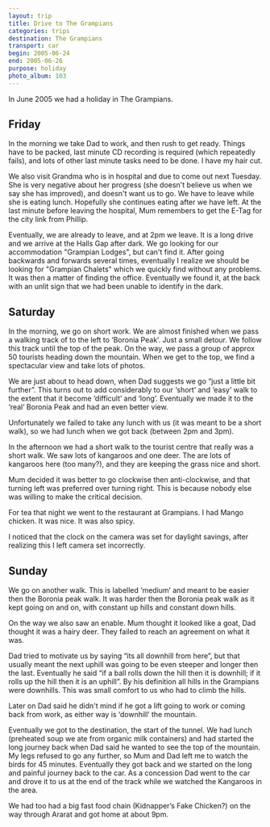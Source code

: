 ```yaml
---
layout: trip
title: Drive to The Grampians
categories: trips
destination: The Grampians
transport: car
begin: 2005-06-24
end: 2005-06-26
purpose: holiday
photo_album: 103
---
```


In June 2005 we had a holiday in The Grampians.

## Friday

In the morning we take Dad to work, and then rush to get ready. Things have to
be packed, last minute CD recording is required (which repeatedly fails), and
lots of other last minute tasks need to be done. I have my hair cut.

We also visit Grandma who is in hospital and due to come out next Tuesday. She
is very negative about her progress (she doesn't believe us when we say she has
improved), and doesn't want us to go.  We have to leave while she is eating
lunch. Hopefully she continues eating after we have left. At the last minute
before leaving the hospital, Mum remembers to get   the E-Tag for the city link
from Phillip.

Eventually, we are already to leave, and at 2pm we leave. It is a long drive
and we arrive at the Halls Gap after dark. We go looking for our accommodation
"Grampian Lodges", but can't find it.  After going backwards and forwards
several times, eventually I realize we should be looking for "Grampian Chalets"
which we quickly find without any problems. It was then a matter of finding the
office.  Eventually we found it, at the back with an unlit sign that we had
been unable to identify in the dark.

## Saturday

In the morning, we go on short work. We are almost finished when we pass a
walking track of to the left to ‘Boronia Peak’. Just a small detour. We follow
this track until the top of the peak. On the way, we pass a group of approx 50
tourists heading down the mountain. When we get to the top, we find a
spectacular view and take lots of photos.

We are just about to head down, when Dad suggests we go “just a little bit
further”. This turns out to add considerably to our ‘short’ and ‘easy’ walk to
the extent that it become ‘difficult’ and ‘long’. Eventually we made it to the
‘real’ Boronia Peak and had an even better view.

Unfortunately we failed to take any lunch with us (it was meant to be a short
walk), so we had lunch when we got back (between 2pm and 3pm).

In the afternoon we had a short walk to the tourist centre that really was a
short walk. We saw lots of kangaroos and one deer. The are lots of kangaroos
here (too many?), and they are keeping the grass nice and short.

Mum decided it was better to go clockwise then anti-clockwise, and that turning
left was preferred over turning right. This is because nobody else was willing
to make the critical decision.

For tea that night we went to the restaurant at Grampians. I had Mango chicken. It
was nice. It was also spicy.

I noticed that the clock on the camera was set for daylight savings, after
realizing this I left camera set incorrectly.


## Sunday
We go on another walk. This is labelled ‘medium’ and meant to be easier then the
Boronia peak walk. It was harder then the Boronia peak walk as it kept going on
and on, with constant up hills and constant down hills.

On the way we also saw an enable. Mum thought it looked like a goat, Dad
thought it was a hairy deer. They failed to reach an agreement on what it was.

Dad tried to motivate us by saying “its all downhill from here”, but that
usually meant the next uphill was going to be even steeper and longer then the
last. Eventually he said “if a ball rolls down the hill then it is downhill; if
it rolls up the hill then it is an uphill”. By his definition all hills in the
Grampians were downhills. This was small comfort to us who had to climb the
hills.

Later on Dad said he didn't mind if he got a lift going to work or coming back
from work, as either way is ‘downhill’ the mountain.

Eventually we got to the destination, the start of the tunnel. We had lunch
(preheated soup we ate from organic milk containers) and had started the long
journey back when Dad said he wanted to see the top of the mountain. My legs
refused to go any further, so Mum and Dad left me to watch the birds for 45
minutes.  Eventually they got back and we started on the long and painful
journey back to the car. As a concession Dad went to  the car and drove it to
us at the end of the track while we watched the Kangaroos in the area.

We had too had a big fast food chain (Kidnapper’s Fake Chicken?) on the way
through Ararat and got home at about 9pm.
